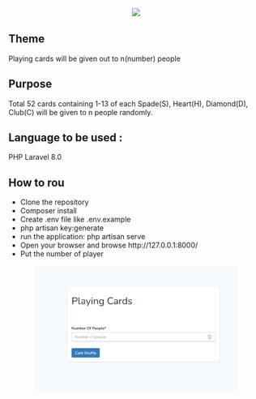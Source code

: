 <p align="center"><a href="https://laravel.com" target="_blank"><img src="https://raw.githubusercontent.com/laravel/art/master/logo-lockup/5%20SVG/2%20CMYK/1%20Full%20Color/laravel-logolockup-cmyk-red.svg" width="400"></a></p>

<p align="center">
</p>

## Theme
Playing cards will be given out to n(number) people

## Purpose
Total 52 cards containing 1-13 of each Spade(S), Heart(H), Diamond(D), Club(C) will be given to n people randomly.


##  Language to be used :
PHP Laravel 8.0

## How to rou
<ul>
<li>Clone the repository</li>
<li>Composer install</li>
<li>Create .env file like .env.example</li>
<li>php artisan key:generate</li>
<li>run the application:   php artisan serve </li>
<li>Open your browser and browse http://127.0.0.1:8000/</li>
<li>Put the number of player</li>
</ul>



<p align="center"><img src="https://raw.githubusercontent.com/saifuldhaka/playing-cards/main/public/images/1.png" width="400"></p>
